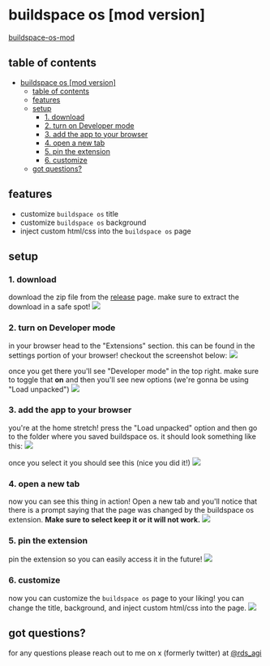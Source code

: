 # buildspace os [mod version]

[buildspace-os-mod](https://github.com/rudrodip/buildspace-os-mod/assets/77154365/46bf68fb-cedf-41b9-975e-02b2ee6c7032)

## table of contents

- [buildspace os \[mod version\]](#buildspace-os-mod-version)
  - [table of contents](#table-of-contents)
  - [features](#features)
  - [setup](#setup)
    - [1. download](#1-download)
    - [2. turn on Developer mode](#2-turn-on-developer-mode)
    - [3. add the app to your browser](#3-add-the-app-to-your-browser)
    - [4. open a new tab](#4-open-a-new-tab)
    - [5. pin the extension](#5-pin-the-extension)
    - [6. customize](#6-customize)
  - [got questions?](#got-questions)
  
## features

- customize `buildspace os` title
- customize `buildspace os` background
- inject custom html/css into the `buildspace os` page

## setup

### 1. download

download the zip file from the [release](https://github.com/rudrodip/buildspace-os-mod/releases) page. make sure to extract the download in a safe spot!
![](.github/assets/step1.png)

### 2. turn on Developer mode

in your browser head to the "Extensions" section. this can be found in the settings portion of your browser! checkout the screenshot below:
![](.github/assets/step2.png)

once you get there you'll see "Developer mode" in the top right. make sure to toggle that **on** and then you'll see new options (we're gonna be using "Load unpacked")
![](.github/assets/step3.png)

### 3. add the app to your browser

you're at the home stretch! press the "Load unpacked" option and then go to the folder where you saved buildspace os. it should look something like this:
![](.github/assets/step4.png)

once you select it you should see this (nice you did it!)
![](.github/assets/step5.png)

### 4. open a new tab

now you can see this thing in action! Open a new tab and you'll notice that there is a prompt saying that the page was changed by the buildspace os extension. **Make sure to select keep it or it will not work.**
![](.github/assets/keep.png)

### 5. pin the extension

pin the extension so you can easily access it in the future!
![](.github/assets/pin.png)

### 6. customize

now you can customize the `buildspace os` page to your liking! you can change the title, background, and inject custom html/css into the page.
![](.github/assets/ui.png)

## got questions?

for any questions please reach out to me on x (formerly twitter) at [@rds_agi](https://x.com/rds_agi)
